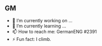 ## GM

- 🔭 I’m currently working on ...
- 🌱 I’m currently learning ...
- 📫 How to reach me: GermanENG #2391
- ⚡ Fun fact: I climb.

